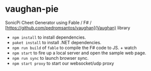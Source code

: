 # vaughan-pie
SonicPi Cheet Generator using Fable / F# / [https://github.com/pedromsantos/vaughan](Vaughan) library

- `npm install` to install dependencies.
- `paket install` to install .NET dependencies.
- `npm run build` of `fable` to compile the F# code to JS. + watch
- `npm start` to fire up a local server and open the sample web page.
- `npm run sync` to launch browser sync.
- `npm start proxy` to start our websocket/udp proxy